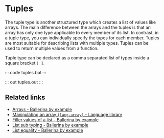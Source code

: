 # Tuples

The tuple type is another structured type which creates a list of values like arrays. The main difference between the arrays and the tuples is that an array has only one type applicable to every member of its list. In contrast, in a tuple type, you can individually specify the types for each member. Tuples are most suitable for describing lists with multiple types. Tuples can be used to return multiple values from a function.

Tuple type can be declared as a comma separated list of types inside a square bracket `[ ]`.

::: code tuples.bal :::

::: out tuples.out :::

## Related links
- [Arrays - Ballerina by example](https://ballerina.io/learn/by-example/arrays)
- [Manipulating an array `(lang.array)` - Language library](https://lib.ballerina.io/ballerina/lang.array)
- [Filler values of a list - Ballerina by example](https://ballerina.io/learn/by-example/filler-values-of-a-list)
- [List sub typing - Ballerina by example](https://ballerina.io/learn/by-example/list-subtyping)
- [List equality - Ballerina by example](https://ballerina.io/learn/by-example/list-equality)

